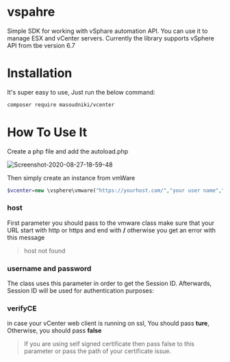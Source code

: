 # vspahre
Simple SDK for working with vSphare automation API. You can use it to manage ESX and vCenter servers. Currently the library supports vSphere API from tbe version 6.7


# Installation
It's super easy to use, Just run the below command:
```sh
composer require masoudniki/vcenter
```

# How To Use It
Create a php file and add the autoload.php 
<p align="left">
<img  src="https://i.ibb.co/3BmmbLX/Screenshot-2020-08-27-18-59-48.png" alt="Screenshot-2020-08-27-18-59-48" border="0">
</p>

Then simply create an instance from vmWare

```php
$vcenter=new \vsphere\vmware("https://yourhost.com/","your user name","and your password",false);
```
### host
First parameter you should pass to the vmware class make sure that your URL start with http or https and end with **/**
otherwise you get an error with this message 
> host not found

### username and password
The class uses this parameter in order to get the Session ID. Afterwards, Session ID will be used for authentication purposes:

### verifyCE
in case your vCenter web client is running on ssl, You should pass **ture**, Otherwise, you should pass **false**

> If you are using self signed certificate then pass false to this parameter or pass the path of your certificate issue.



